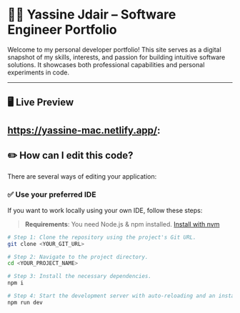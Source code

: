 # 👨‍💻 Yassine Jdair – Software Engineer Portfolio

Welcome to my personal developer portfolio! This site serves as a digital snapshot of my skills, interests, and passion for building intuitive software solutions. It showcases both professional capabilities and personal experiments in code.

---

## 🖥️ Live Preview

## **https://yassine-mac.netlify.app/**:

## ✏️ How can I edit this code?

There are several ways of editing your application:

### ✅ Use your preferred IDE

If you want to work locally using your own IDE, follow these steps:

> **Requirements**: You need Node.js & npm installed. [Install with nvm](https://github.com/nvm-sh/nvm#installing-and-updating)

```sh
# Step 1: Clone the repository using the project's Git URL.
git clone <YOUR_GIT_URL>

# Step 2: Navigate to the project directory.
cd <YOUR_PROJECT_NAME>

# Step 3: Install the necessary dependencies.
npm i

# Step 4: Start the development server with auto-reloading and an instant preview.
npm run dev
```

